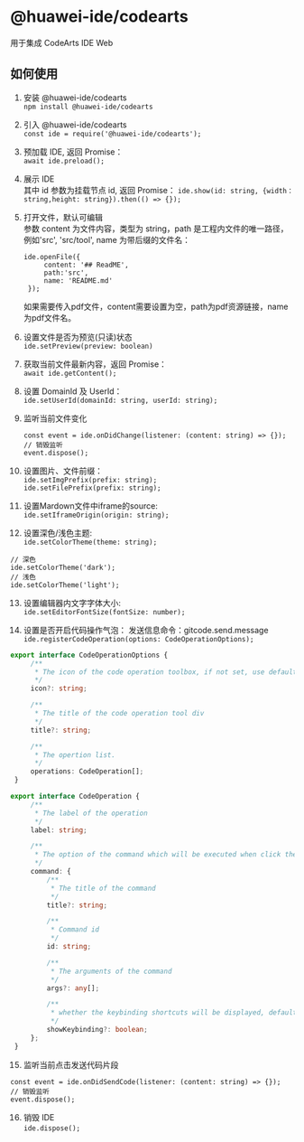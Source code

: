 # @huawei-ide/codearts

用于集成 CodeArts IDE Web

## 如何使用

1. 安装 @huawei-ide/codearts  
   `npm install @huawei-ide/codearts`

2. 引入 @huawei-ide/codearts  
   `const ide = require('@huawei-ide/codearts');`

3. 预加载 IDE, 返回 Promise：  
   `await ide.preload();`

4. 展示 IDE  
   其中 id 参数为挂载节点 id, 返回 Promise：
   `ide.show(id: string, {width：string,height: string}).then(() => {});`

5. 打开文件，默认可编辑  
   参数 content 为文件内容，类型为 string，path 是工程内文件的唯一路径，例如'src', 'src/tool', name 为带后缀的文件名：

   ```
   ide.openFile({
        content: '## ReadME',
        path:'src',
        name: 'README.md'
    });
   ```
   如果需要传入pdf文件，content需要设置为空，path为pdf资源链接，name为pdf文件名。

6. 设置文件是否为预览(只读)状态  
   `ide.setPreview(preview: boolean)`

7. 获取当前文件最新内容，返回 Promise：  
   `await ide.getContent();`

8. 设置 DomainId 及 UserId：  
   `ide.setUserId(domainId: string, userId: string);`

9. 监听当前文件变化

   ```
   const event = ide.onDidChange(listener: (content: string) => {});
   // 销毁监听
   event.dispose();
   ```

10. 设置图片、文件前缀：  
   `ide.setImgPrefix(prefix: string);`  
   `ide.setFilePrefix(prefix: string);`

11. 设置Mardown文件中iframe的source:   
   `ide.setIframeOrigin(origin: string);`

12. 设置深色/浅色主题:   
   `ide.setColorTheme(theme: string);`
   ```
   // 深色
   ide.setColorTheme('dark');
   // 浅色
   ide.setColorTheme('light');
   ```

13. 设置编辑器内文字字体大小:   
   `ide.setEditorFontSize(fontSize: number);`

14. 设置是否开启代码操作气泡：
   发送信息命令：gitcode.send.message
   `ide.registerCodeOperation(options: CodeOperationOptions);`
   ```typescript
   export interface CodeOperationOptions {
		/**
		 * The icon of the code operation toolbox, if not set, use default.
		 */
		icon?: string;

		/**
		 * The title of the code operation tool div
		 */
		title?: string;

		/**
		 * The opertion list.
		 */
		operations: CodeOperation[];
	}

   export interface CodeOperation {
		/**
		 * The label of the operation
		 */
		label: string;

		/**
		 * The option of the command which will be executed when click the operation button
		 */
		command: {
			/**
			 * The title of the command
			 */
			title?: string;

			/**
			 * Command id
			 */
			id: string;

			/**
			 * The arguments of the command
			 */
			args?: any[];

			/**
			 * whether the keybinding shortcuts will be displayed, default to be true
			 */
			showKeybinding?: boolean;
		};
	}
   ```

15. 监听当前点击发送代码片段

   ```
   const event = ide.onDidSendCode(listener: (content: string) => {});
   // 销毁监听
   event.dispose();
   ```

16. 销毁 IDE  
    `ide.dispose();`
